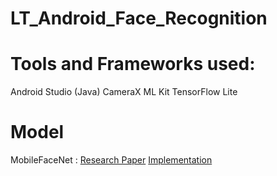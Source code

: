 # LT_Android_Face_Recognition

# Tools and Frameworks used:
Android Studio (Java)
CameraX
ML Kit
TensorFlow Lite

# Model
MobileFaceNet : [Research Paper](https://arxiv.org/ftp/arxiv/papers/1804/1804.07573.pdf)
[Implementation](https://github.com/sirius-ai/MobileFaceNet_TF)
